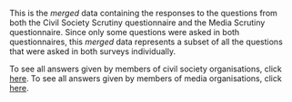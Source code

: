 This is the _merged_ data containing the responses to the questions from
both the Civil Society Scrutiny questionnaire and the Media Scrutiny
questionnaire. Since only some questions were asked in both questionnaires, this
_merged_ data represents a subset of all the questions that were asked in both
surveys individually.

To see all answers given by members of civil society organisations, click [here](https://ioi.civsoc.sehn.dev).
To see all answers given by members of media organisations, click [here](https://ioi.media.sehn.dev).
